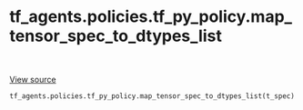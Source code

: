 <div itemscope itemtype="http://developers.google.com/ReferenceObject">
<meta itemprop="name" content="tf_agents.policies.tf_py_policy.map_tensor_spec_to_dtypes_list" />
<meta itemprop="path" content="Stable" />
</div>

# tf_agents.policies.tf_py_policy.map_tensor_spec_to_dtypes_list

<table class="tfo-notebook-buttons tfo-api" align="left">
</table>

<a target="_blank" href="https://github.com/tensorflow/agents/tree/master/tf_agents/policies/tf_py_policy.py">View
source</a>

``` python
tf_agents.policies.tf_py_policy.map_tensor_spec_to_dtypes_list(t_spec)
```



<!-- Placeholder for "Used in" -->
